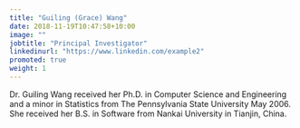 ```yaml
---
title: "Guiling (Grace) Wang"
date: 2018-11-19T10:47:58+10:00
image: ""
jobtitle: "Principal Investigator"
linkedinurl: "https://www.linkedin.com/example2"
promoted: true
weight: 1
---
```


Dr. Guiling Wang received her Ph.D. in Computer Science and Engineering and a minor in Statistics from The Pennsylvania State University May 2006. She received her B.S. in Software from Nankai University in Tianjin, China.
